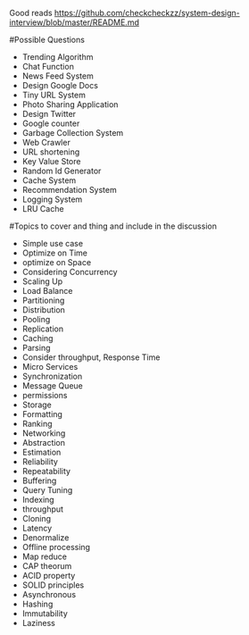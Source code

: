 Good reads
https://github.com/checkcheckzz/system-design-interview/blob/master/README.md

#Possible Questions

* Trending Algorithm
* Chat Function
* News Feed System
* Design Google Docs
* Tiny URL System
* Photo Sharing Application
* Design Twitter
* Google counter
* Garbage Collection System
* Web Crawler
* URL shortening
* Key Value Store
* Random Id Generator
* Cache System
* Recommendation System
* Logging System
* LRU Cache

#Topics to cover and thing and include in the discussion

* Simple use case
* Optimize on Time
* optimize on Space
* Considering Concurrency
* Scaling Up
* Load Balance
* Partitioning
* Distribution
* Pooling
* Replication
* Caching
* Parsing
* Consider throughput, Response Time
* Micro Services
* Synchronization
* Message Queue
* permissions
* Storage
* Formatting
* Ranking
* Networking
* Abstraction
* Estimation
* Reliability
* Repeatability
* Buffering
* Query Tuning
* Indexing
* throughput
* Cloning
* Latency
* Denormalize
* Offline processing
* Map reduce
* CAP theorum
* ACID property
* SOLID principles
* Asynchronous
* Hashing
* Immutability
* Laziness
